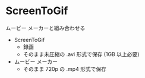 # ScreenToGif
ムービー メーカーと組み合わせる

- ScreenToGif
  - 録画
  - そのまま未圧縮の .avi 形式で保存 (1GB 以上必要)
- ムービー メーカー
  - そのまま 720p の .mp4 形式で保存
